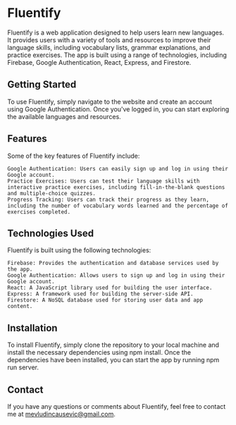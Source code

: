 # Fluentify

Fluentify is a web application designed to help users learn new languages. It provides users with a variety of tools and resources to improve their language skills, including vocabulary lists, grammar explanations, and practice exercises. The app is built using a range of technologies, including Firebase, Google Authentication, React, Express, and Firestore.
## Getting Started

To use Fluentify, simply navigate to the website and create an account using Google Authentication. Once you've logged in, you can start exploring the available languages and resources.
## Features

Some of the key features of Fluentify include:

    Google Authentication: Users can easily sign up and log in using their Google account.
    Practice Exercises: Users can test their language skills with interactive practice exercises, including fill-in-the-blank questions and multiple-choice quizzes.
    Progress Tracking: Users can track their progress as they learn, including the number of vocabulary words learned and the percentage of exercises completed.

## Technologies Used

Fluentify is built using the following technologies:

    Firebase: Provides the authentication and database services used by the app.
    Google Authentication: Allows users to sign up and log in using their Google account.
    React: A JavaScript library used for building the user interface.
    Express: A framework used for building the server-side API.
    Firestore: A NoSQL database used for storing user data and app content.

## Installation

To install Fluentify, simply clone the repository to your local machine and install the necessary dependencies using npm install. Once the dependencies have been installed, you can start the app by running npm run server.

## Contact

If you have any questions or comments about Fluentify, feel free to contact me at mevludincausevic@gmail.com.
